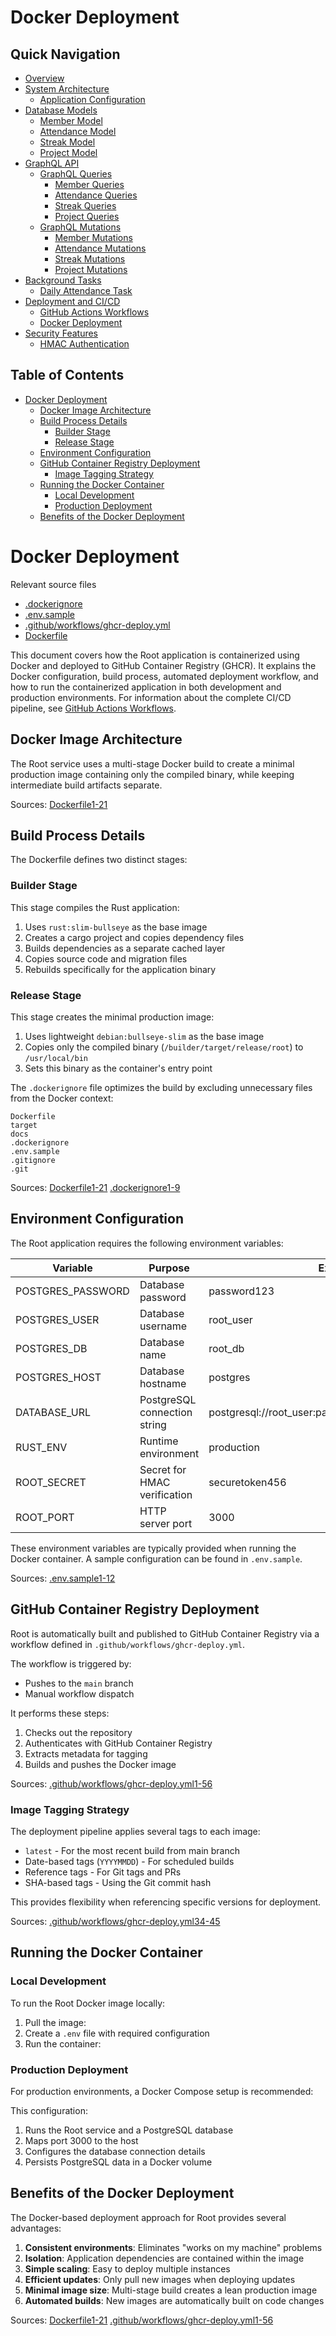 # Docker Deployment

## Quick Navigation

- [Overview](1-overview.md)
- [System Architecture](2-system-architecture.md)
  - [Application Configuration](2.1-application-configuration.md)
- [Database Models](3-database-models.md)
  - [Member Model](3.1-member-model.md)
  - [Attendance Model](3.2-attendance-model.md)
  - [Streak Model](3.3-streak-model.md)
  - [Project Model](3.4-project-model.md)
- [GraphQL API](4-graphql-api.md)
  - [GraphQL Queries](4.1-graphql-queries.md)
    - [Member Queries](4.1.1-member-queries.md)
    - [Attendance Queries](4.1.2-attendance-queries.md)
    - [Streak Queries](4.1.3-streak-queries.md)
    - [Project Queries](4.1.4-project-queries.md)
  - [GraphQL Mutations](4.2-graphql-mutations.md)
    - [Member Mutations](4.2.1-member-mutations.md)
    - [Attendance Mutations](4.2.2-attendance-mutations.md)
    - [Streak Mutations](4.2.3-streak-mutations.md)
    - [Project Mutations](4.2.4-project-mutations.md)
- [Background Tasks](5-background-tasks.md)
  - [Daily Attendance Task](5.1-daily-attendance-task.md)
- [Deployment and CI/CD](6-deployment-and-cicd.md)
  - [GitHub Actions Workflows](6.1-github-actions-workflows.md)
  - [Docker Deployment](6.2-docker-deployment.md)
- [Security Features](7-security-features.md)
  - [HMAC Authentication](7.1-hmac-authentication.md)

## Table of Contents

- [Docker Deployment](#docker-deployment)
  - [Docker Image Architecture](#docker-image-architecture)
  - [Build Process Details](#build-process-details)
    - [Builder Stage](#builder-stage)
    - [Release Stage](#release-stage)
  - [Environment Configuration](#environment-configuration)
  - [GitHub Container Registry Deployment](#github-container-registry-deployment)
    - [Image Tagging Strategy](#image-tagging-strategy)
  - [Running the Docker Container](#running-the-docker-container)
    - [Local Development](#local-development)
    - [Production Deployment](#production-deployment)
  - [Benefits of the Docker Deployment](#benefits-of-the-docker-deployment)

# Docker Deployment

Relevant source files

* [.dockerignore](https://github.com/amfoss/root/blob/2b58803d/.dockerignore)
* [.env.sample](https://github.com/amfoss/root/blob/2b58803d/.env.sample)
* [.github/workflows/ghcr-deploy.yml](https://github.com/amfoss/root/blob/2b58803d/.github/workflows/ghcr-deploy.yml)
* [Dockerfile](https://github.com/amfoss/root/blob/2b58803d/Dockerfile)

This document covers how the Root application is containerized using Docker and deployed to GitHub Container Registry (GHCR). It explains the Docker configuration, build process, automated deployment workflow, and how to run the containerized application in both development and production environments. For information about the complete CI/CD pipeline, see [GitHub Actions Workflows](/amfoss/root/6.1-github-actions-workflows).

## Docker Image Architecture

The Root service uses a multi-stage Docker build to create a minimal production image containing only the compiled binary, while keeping intermediate build artifacts separate.

Sources: [Dockerfile1-21](https://github.com/amfoss/root/blob/2b58803d/Dockerfile#L1-L21)

## Build Process Details

The Dockerfile defines two distinct stages:

### Builder Stage

This stage compiles the Rust application:

1. Uses `rust:slim-bullseye` as the base image
2. Creates a cargo project and copies dependency files
3. Builds dependencies as a separate cached layer
4. Copies source code and migration files
5. Rebuilds specifically for the application binary

### Release Stage

This stage creates the minimal production image:

1. Uses lightweight `debian:bullseye-slim` as the base image
2. Copies only the compiled binary (`/builder/target/release/root`) to `/usr/local/bin`
3. Sets this binary as the container's entry point

The `.dockerignore` file optimizes the build by excluding unnecessary files from the Docker context:

```
Dockerfile
target
docs
.dockerignore
.env.sample
.gitignore
.git

```

Sources: [Dockerfile1-21](https://github.com/amfoss/root/blob/2b58803d/Dockerfile#L1-L21) [.dockerignore1-9](https://github.com/amfoss/root/blob/2b58803d/.dockerignore#L1-L9)

## Environment Configuration

The Root application requires the following environment variables:

| Variable | Purpose | Example Value |
| --- | --- | --- |
| POSTGRES\_PASSWORD | Database password | password123 |
| POSTGRES\_USER | Database username | root\_user |
| POSTGRES\_DB | Database name | root\_db |
| POSTGRES\_HOST | Database hostname | postgres |
| DATABASE\_URL | PostgreSQL connection string | postgresql://root\_user:password123@postgres:5432/root\_db |
| RUST\_ENV | Runtime environment | production |
| ROOT\_SECRET | Secret for HMAC verification | securetoken456 |
| ROOT\_PORT | HTTP server port | 3000 |

These environment variables are typically provided when running the Docker container. A sample configuration can be found in `.env.sample`.

Sources: [.env.sample1-12](https://github.com/amfoss/root/blob/2b58803d/.env.sample#L1-L12)

## GitHub Container Registry Deployment

Root is automatically built and published to GitHub Container Registry via a workflow defined in `.github/workflows/ghcr-deploy.yml`.

The workflow is triggered by:

* Pushes to the `main` branch
* Manual workflow dispatch

It performs these steps:

1. Checks out the repository
2. Authenticates with GitHub Container Registry
3. Extracts metadata for tagging
4. Builds and pushes the Docker image

Sources: [.github/workflows/ghcr-deploy.yml1-56](https://github.com/amfoss/root/blob/2b58803d/.github/workflows/ghcr-deploy.yml#L1-L56)

### Image Tagging Strategy

The deployment pipeline applies several tags to each image:

* `latest` - For the most recent build from main branch
* Date-based tags (`YYYYMMDD`) - For scheduled builds
* Reference tags - For Git tags and PRs
* SHA-based tags - Using the Git commit hash

This provides flexibility when referencing specific versions for deployment.

Sources: [.github/workflows/ghcr-deploy.yml34-45](https://github.com/amfoss/root/blob/2b58803d/.github/workflows/ghcr-deploy.yml#L34-L45)

## Running the Docker Container

### Local Development

To run the Root Docker image locally:

1. Pull the image:
2. Create a `.env` file with required configuration
3. Run the container:

### Production Deployment

For production environments, a Docker Compose setup is recommended:

This configuration:

1. Runs the Root service and a PostgreSQL database
2. Maps port 3000 to the host
3. Configures the database connection details
4. Persists PostgreSQL data in a Docker volume


## Benefits of the Docker Deployment

The Docker-based deployment approach for Root provides several advantages:

1. **Consistent environments**: Eliminates "works on my machine" problems
2. **Isolation**: Application dependencies are contained within the image
3. **Simple scaling**: Easy to deploy multiple instances
4. **Efficient updates**: Only pull new images when deploying updates
5. **Minimal image size**: Multi-stage build creates a lean production image
6. **Automated builds**: New images are automatically built on code changes

Sources: [Dockerfile1-21](https://github.com/amfoss/root/blob/2b58803d/Dockerfile#L1-L21) [.github/workflows/ghcr-deploy.yml1-56](https://github.com/amfoss/root/blob/2b58803d/.github/workflows/ghcr-deploy.yml#L1-L56)